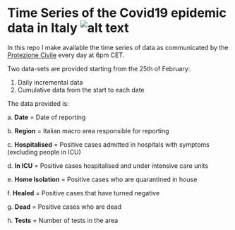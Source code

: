 # Time Series of the Covid19 epidemic data in Italy ![alt text](https://github.com/DavideMagno/ItalianCovidData/blob/master/IMG_0080.jpeg "Covid")
In this repo I make available the time series of data as communicated by the [Protezione Civile](http://www.protezionecivile.gov.it/web/guest/media-comunicazione/comunicati-stampa) every day at 6pm CET.

Two data-sets are provided starting from the 25th of February:
1. Daily incremental data
2. Cumulative data from the start to each date

The data provided is:

a. **Date** = Date of reporting

b. **Region** = Italian macro area responsible for reporting

c. **Hospitalised** = Positive cases admitted in hospitals with symptoms (excluding people in ICU)

d. **In ICU** = Positive cases hospitalised and under intensive care units

e. **Home Isolation** = Positive cases who are quarantined in house

f. **Healed** = Positive cases that have turned negative

g. **Dead** = Positive cases who are dead

h. **Tests** = Number of tests in the area 
